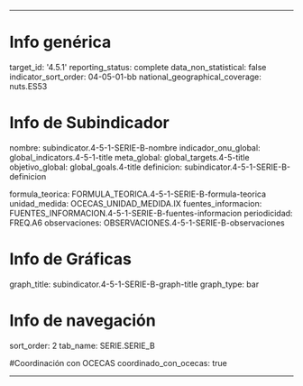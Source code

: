 ---

# Info genérica
target_id: '4.5.1'
reporting_status: complete
data_non_statistical: false
indicator_sort_order: 04-05-01-bb
national_geographical_coverage: nuts.ES53

# Info de Subindicador
nombre: subindicator.4-5-1-SERIE-B-nombre
indicador_onu_global: global_indicators.4-5-1-title
meta_global: global_targets.4-5-title
objetivo_global: global_goals.4-title
definicion: subindicator.4-5-1-SERIE-B-definicion

formula_teorica: FORMULA_TEORICA.4-5-1-SERIE-B-formula-teorica
unidad_medida: OCECAS_UNIDAD_MEDIDA.IX
fuentes_informacion: FUENTES_INFORMACION.4-5-1-SERIE-B-fuentes-informacion
periodicidad: FREQ.A6
observaciones: OBSERVACIONES.4-5-1-SERIE-B-observaciones
# Info de Gráficas
graph_title: subindicator.4-5-1-SERIE-B-graph-title
graph_type: bar

# Info de navegación
sort_order: 2
tab_name: SERIE.SERIE_B

#Coordinación con OCECAS
coordinado_con_ocecas: true

---